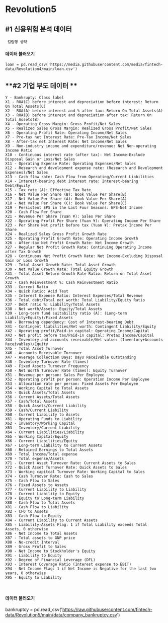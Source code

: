 # Revolution5

## **#1 신용위험 분석 데이터**

<pre><code> 컬럼명 생략
</code></pre>



#### **데이터 불러오기**
<pre><code>loan = pd.read_csv('https://media.githubusercontent.com/media/fintech-data/Revolution4/main/loan.csv')
</code></pre>

## **#2 기업 부도 데이터 **

<pre><code>Y - Bankrupty: Class label<br>X1 - ROA(C) before interest and depreciation before interest: Return On Total Assets(C)<br>X2 - ROA(A) before interest and % after tax: Return On Total Assets(A)<br>X3 - ROA(B) before interest and depreciation after tax: Return On Total Assets(B)<br>X4 - Operating Gross Margin: Gross Profit/Net Sales<br>X5 - Realized Sales Gross Margin: Realized Gross Profit/Net Sales<br>X6 - Operating Profit Rate: Operating Income/Net Sales<br>X7 - Pre-tax net Interest Rate: Pre-Tax Income/Net Sales<br>X8 - After-tax net Interest Rate: Net Income/Net Sales<br>X9 - Non-industry income and expenditure/revenue: Net Non-operating Income Ratio<br>X10 - Continuous interest rate (after tax): Net Income-Exclude Disposal Gain or Loss/Net Sales<br>X11 - Operating Expense Rate: Operating Expenses/Net Sales<br>X12 - Research and development expense rate: (Research and Development Expenses)/Net Sales<br>X13 - Cash flow rate: Cash Flow from Operating/Current Liabilities<br>X14 - Interest-bearing debt interest rate: Interest-bearing Debt/Equity<br>X15 - Tax rate (A): Effective Tax Rate<br>X16 - Net Value Per Share (B): Book Value Per Share(B)<br>X17 - Net Value Per Share (A): Book Value Per Share(A)<br>X18 - Net Value Per Share (C): Book Value Per Share(C)<br>X19 - Persistent EPS in the Last Four Seasons: EPS-Net Income<br>X20 - Cash Flow Per Share<br>X21 - Revenue Per Share (Yuan ¥): Sales Per Share<br>X22 - Operating Profit Per Share (Yuan ¥): Operating Income Per Share<br>X23 - Per Share Net profit before tax (Yuan ¥): Pretax Income Per Share<br>X24 - Realized Sales Gross Profit Growth Rate<br>X25 - Operating Profit Growth Rate: Operating Income Growth<br>X26 - After-tax Net Profit Growth Rate: Net Income Growth<br>X27 - Regular Net Profit Growth Rate: Continuing Operating Income after Tax Growth<br>X28 - Continuous Net Profit Growth Rate: Net Income-Excluding Disposal Gain or Loss Growth<br>X29 - Total Asset Growth Rate: Total Asset Growth<br>X30 - Net Value Growth Rate: Total Equity Growth<br>X31 - Total Asset Return Growth Rate Ratio: Return on Total Asset Growth<br>X32 - Cash Reinvestment %: Cash Reinvestment Ratio<br>X33 - Current Ratio<br>X34 - Quick Ratio: Acid Test<br>X35 - Interest Expense Ratio: Interest Expenses/Total Revenue<br>X36 - Total debt/Total net worth: Total Liability/Equity Ratio<br>X37 - Debt ratio %: Liability/Total Assets<br>X38 - Net worth/Assets: Equity/Total Assets<br>X39 - Long-term fund suitability ratio (A): (Long-term Liability+Equity)/Fixed Assets<br>X40 - Borrowing dependency: Cost of Interest-bearing Debt<br>X41 - Contingent liabilities/Net worth: Contingent Liability/Equity<br>X42 - Operating profit/Paid-in capital: Operating Income/Capital<br>X43 - Net profit before tax/Paid-in capital: Pretax Income/Capital<br>X44 - Inventory and accounts receivable/Net value: (Inventory+Accounts Receivables)/Equity<br>X45 - Total Asset Turnover<br>X46 - Accounts Receivable Turnover<br>X47 - Average Collection Days: Days Receivable Outstanding<br>X48 - Inventory Turnover Rate (times)<br>X49 - Fixed Assets Turnover Frequency<br>X50 - Net Worth Turnover Rate (times): Equity Turnover<br>X51 - Revenue per person: Sales Per Employee<br>X52 - Operating profit per person: Operation Income Per Employee<br>X53 - Allocation rate per person: Fixed Assets Per Employee<br>X54 - Working Capital to Total Assets<br>X55 - Quick Assets/Total Assets<br>X56 - Current Assets/Total Assets<br>X57 - Cash/Total Assets<br>X58 - Quick Assets/Current Liability<br>X59 - Cash/Current Liability<br>X60 - Current Liability to Assets<br>X61 - Operating Funds to Liability<br>X62 - Inventory/Working Capital<br>X63 - Inventory/Current Liability<br>X64 - Current Liabilities/Liability<br>X65 - Working Capital/Equity<br>X66 - Current Liabilities/Equity<br>X67 - Long-term Liability to Current Assets<br>X68 - Retained Earnings to Total Assets<br>X69 - Total income/Total expense<br>X70 - Total expense/Assets<br>X71 - Current Asset Turnover Rate: Current Assets to Sales<br>X72 - Quick Asset Turnover Rate: Quick Assets to Sales<br>X73 - Working capitcal Turnover Rate: Working Capital to Sales<br>X74 - Cash Turnover Rate: Cash to Sales<br>X75 - Cash Flow to Sales<br>X76 - Fixed Assets to Assets<br>X77 - Current Liability to Liability<br>X78 - Current Liability to Equity<br>X79 - Equity to Long-term Liability<br>X80 - Cash Flow to Total Assets<br>X81 - Cash Flow to Liability<br>X82 - CFO to Assets<br>X83 - Cash Flow to Equity<br>X84 - Current Liability to Current Assets<br>X85 - Liability-Assets Flag: 1 if Total Liability exceeds Total Assets, 0 otherwise<br>X86 - Net Income to Total Assets<br>X87 - Total assets to GNP price<br>X88 - No-credit Interval<br>X89 - Gross Profit to Sales<br>X90 - Net Income to Stockholder's Equity<br>X91 - Liability to Equity<br>X92 - Degree of Financial Leverage (DFL)<br>X93 - Interest Coverage Ratio (Interest expense to EBIT)<br>X94 - Net Income Flag: 1 if Net Income is Negative for the last two years, 0 otherwise<br>X95 - Equity to Liability<br>

</code></pre>

#### **데이터 불러오기**
bankruptcy = pd.read_csv('https://raw.githubusercontent.com/fintech-data/Revolution5/main/data/company_bankruptcy.csv')
</code></pre>

